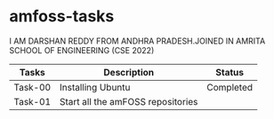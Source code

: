 # amfoss-tasks

I AM DARSHAN REDDY FROM ANDHRA PRADESH.JOINED IN AMRITA SCHOOL OF ENGINEERING (CSE 2022)

Tasks   |       Description                   |    Status     |
------- |    ------------                     |    ------     |
Task-00 |Installing Ubuntu                    |    Completed  | 
Task-01 |Start all the amFOSS repositories    | 
